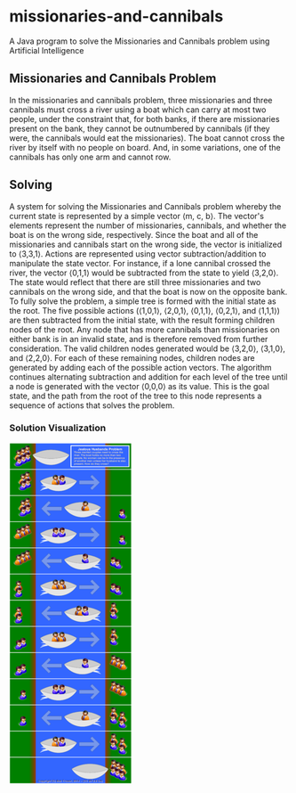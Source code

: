 # missionaries-and-cannibals
A Java program to solve the Missionaries and Cannibals problem using Artificial Intelligence
## Missionaries and Cannibals Problem
In the missionaries and cannibals problem, three missionaries and three cannibals must cross a river using a boat which can carry at most two people, under the constraint that, for both banks, if there are missionaries present on the bank, they cannot be outnumbered by cannibals (if they were, the cannibals would eat the missionaries). The boat cannot cross the river by itself with no people on board. And, in some variations, one of the cannibals has only one arm and cannot row.
## Solving
A system for solving the Missionaries and Cannibals problem whereby the current state is represented by a simple vector ⟨m, c, b⟩. The vector's elements represent the number of missionaries, cannibals, and whether the boat is on the wrong side, respectively. Since the boat and all of the missionaries and cannibals start on the wrong side, the vector is initialized to ⟨3,3,1⟩. Actions are represented using vector subtraction/addition to manipulate the state vector. For instance, if a lone cannibal crossed the river, the vector ⟨0,1,1⟩ would be subtracted from the state to yield ⟨3,2,0⟩. The state would reflect that there are still three missionaries and two cannibals on the wrong side, and that the boat is now on the opposite bank. To fully solve the problem, a simple tree is formed with the initial state as the root. The five possible actions (⟨1,0,1⟩, ⟨2,0,1⟩, ⟨0,1,1⟩, ⟨0,2,1⟩, and ⟨1,1,1⟩) are then subtracted from the initial state, with the result forming children nodes of the root. Any node that has more cannibals than missionaries on either bank is in an invalid state, and is therefore removed from further consideration. The valid children nodes generated would be ⟨3,2,0⟩, ⟨3,1,0⟩, and ⟨2,2,0⟩. For each of these remaining nodes, children nodes are generated by adding each of the possible action vectors. The algorithm continues alternating subtraction and addition for each level of the tree until a node is generated with the vector ⟨0,0,0⟩ as its value. This is the goal state, and the path from the root of the tree to this node represents a sequence of actions that solves the problem.
### Solution Visualization
![mnc](images/mnc.jpg)
